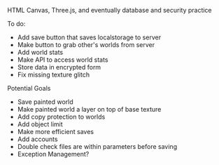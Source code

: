 HTML Canvas, Three.js, and eventually database and security practice

To do:
- Add save button that saves localstorage to server
- Make button to grab other's worlds from server
- Add world stats
- Make API to access world stats
- Store data in encrypted form
- Fix missing texture glitch

Potential Goals
- Save painted world
- Make painted world a layer on top of base texture
- Add copy protection to worlds
- Add object limit
- Make more efficient saves
- Add accounts
- Double check files are within parameters before saving
- Exception Management?
